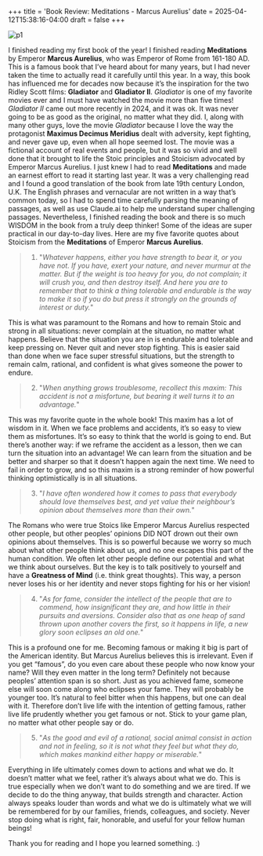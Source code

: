 +++
title = 'Book Review: Meditations - Marcus Aurelius'
date = 2025-04-12T15:38:16-04:00
draft = false
+++

![p1](/blog/20250412_BR_Meditations/cover.png)

I finished reading my first book of the year! I finished reading **Meditations** by Emperor **Marcus Aurelius**, who was Emperor of Rome from 161-180 AD. This is a famous book that I’ve heard about for many years, but I had never taken the time to actually read it carefully until this year. In a way, this book has influenced me for decades now because it’s the inspiration for the two Ridley Scott films: **Gladiator** and **Gladiator II**. *Gladiator* is one of my favorite movies ever and I must have watched the movie more than five times! *Gladiator II* came out more recently in 2024, and it was ok. It was never going to be as good as the original, no matter what they did. I, along with many other guys, love the movie *Gladiator* because I love the way the protagonist **Maximus Decimus Meridius** dealt with adversity, kept fighting, and never gave up, even when all hope seemed lost. The movie was a fictional account of real events and people, but it was so vivid and well done that it brought to life the Stoic principles and Stoicism advocated by Emperor Marcus Aurelius. I just knew I had to read **Meditations** and made an earnest effort to read it starting last year. It was a very challenging read and I found a good translation of the book from late 19th century London, U.K. The English phrases and vernacular are not written in a way that’s common today, so I had to spend time carefully parsing the meaning of passages, as well as use Claude.ai to help me understand super challenging passages. Nevertheless, I finished reading the book and there is so much WISDOM in the book from a truly deep thinker! Some of the ideas are super practical in our day-to-day lives. Here are my five favorite quotes about Stoicism from the **Meditations** of Emperor **Marcus Aurelius**.

> 1. "*Whatever happens, either you have strength to bear it, or you have not. If you have, exert your nature, and never murmur at the matter. But if the weight is too heavy for you, do not complain; it will crush you, and then destroy itself. And here you are to remember that to think a thing tolerable and endurable is the way to make it so if you do but press it strongly on the grounds of interest or duty.*"

This is what was paramount to the Romans and how to remain Stoic and strong in all situations: never complain at the situation, no matter what happens. Believe that the situation you are in is endurable and tolerable and keep pressing on. Never quit and never stop fighting. This is easier said than done when we face super stressful situations, but the strength to remain calm, rational, and confident is what gives someone the power to endure.

> 2. "*When anything grows troublesome, recollect this maxim: This accident is not a misfortune, but bearing it well turns it to an advantage.*"

This was my favorite quote in the whole book! This maxim has a lot of wisdom in it. When we face problems and accidents, it’s so easy to view them as misfortunes. It’s so easy to think that the world is going to end. But there’s another way: if we reframe the accident as a lesson, then we can turn the situation into an advantage! We can learn from the situation and be better and sharper so that it doesn’t happen again the next time. We need to fail in order to grow, and so this maxim is a strong reminder of how powerful thinking optimistically is in all situations.

> 3. "*I have often wondered how it comes to pass that everybody should love themselves best, and yet value their neighbour’s opinion about themselves more than their own.*"

The Romans who were true Stoics like Emperor Marcus Aurelius respected other people, but other peoples’ opinions DID NOT drown out their own opinions about themselves. This is so powerful because we worry so much about what other people think about us, and no one escapes this part of the human condition. We often let other people define our potential and what we think about ourselves. But the key is to talk positively to yourself and have a **Greatness of Mind** (i.e. think great thoughts). This way, a person never loses his or her identity and never stops fighting for his or her vision!

> 4. "*As for fame, consider the intellect of the people that are to commend, how insignificant they are, and how little in their pursuits and aversions. Consider also that as one heap of sand thrown upon another covers the first, so it happens in life, a new glory soon eclipses an old one.*"

This is a profound one for me. Becoming famous or making it big is part of the American identity. But Marcus Aurelius believes this is irrelevant. Even if you get “famous”, do you even care about these people who now know your name? Will they even matter in the long term? Definitely not because peoples’ attention span is so short. Just as you achieved fame, someone else will soon come along who eclipses your fame. They will probably be younger too. It’s natural to feel bitter when this happens, but one can deal with it. Therefore don’t live life with the intention of getting famous, rather live life prudently whether you get famous or not. Stick to your game plan, no matter what other people say or do.

> 5. "*As the good and evil of a rational, social animal consist in action and not in feeling, so it is not what they feel but what they do, which makes mankind either happy or miserable.*"

Everything in life ultimately comes down to actions and what we do. It doesn’t matter what we feel, rather it’s always about what we do. This is true especially when we don’t want to do something and we are tired. If we decide to do the thing anyway, that builds strength and character. Action always speaks louder than words and what we do is ultimately what we will be remembered for by our families, friends, colleagues, and society. Never stop doing what is right, fair, honorable, and useful for your fellow human beings!

Thank you for reading and I hope you learned something. :)
